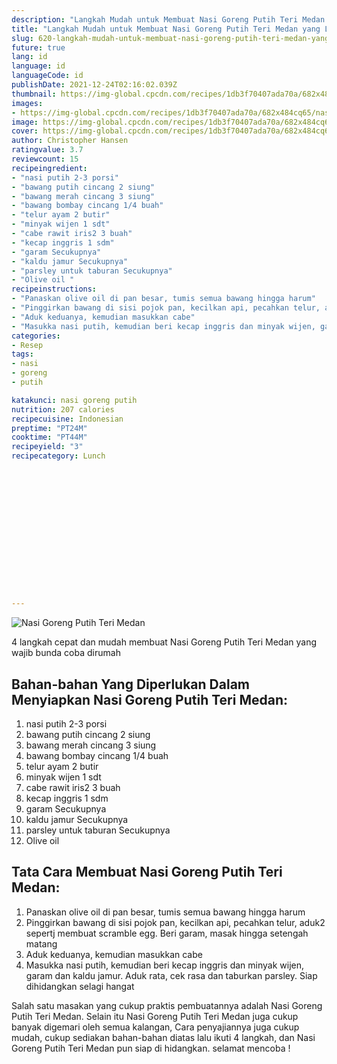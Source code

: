 ```yaml
---
description: "Langkah Mudah untuk Membuat Nasi Goreng Putih Teri Medan yang Lezat"
title: "Langkah Mudah untuk Membuat Nasi Goreng Putih Teri Medan yang Lezat"
slug: 620-langkah-mudah-untuk-membuat-nasi-goreng-putih-teri-medan-yang-lezat
future: true
lang: id
language: id
languageCode: id
publishDate: 2021-12-24T02:16:02.039Z 
thumbnail: https://img-global.cpcdn.com/recipes/1db3f70407ada70a/682x484cq65/nasi-goreng-putih-teri-medan-foto-resep-utama.png
images:
- https://img-global.cpcdn.com/recipes/1db3f70407ada70a/682x484cq65/nasi-goreng-putih-teri-medan-foto-resep-utama.png
image: https://img-global.cpcdn.com/recipes/1db3f70407ada70a/682x484cq65/nasi-goreng-putih-teri-medan-foto-resep-utama.png
cover: https://img-global.cpcdn.com/recipes/1db3f70407ada70a/682x484cq65/nasi-goreng-putih-teri-medan-foto-resep-utama.png
author: Christopher Hansen
ratingvalue: 3.7
reviewcount: 15
recipeingredient:
- "nasi putih 2-3 porsi"
- "bawang putih cincang 2 siung"
- "bawang merah cincang 3 siung"
- "bawang bombay cincang 1/4 buah"
- "telur ayam 2 butir"
- "minyak wijen 1 sdt"
- "cabe rawit iris2 3 buah"
- "kecap inggris 1 sdm"
- "garam Secukupnya"
- "kaldu jamur Secukupnya"
- "parsley untuk taburan Secukupnya"
- "Olive oil "
recipeinstructions:
- "Panaskan olive oil di pan besar, tumis semua bawang hingga harum"
- "Pinggirkan bawang di sisi pojok pan, kecilkan api, pecahkan telur, aduk2 sepertj membuat scramble egg. Beri garam, masak hingga setengah matang"
- "Aduk keduanya, kemudian masukkan cabe"
- "Masukka nasi putih, kemudian beri kecap inggris dan minyak wijen, garam dan kaldu jamur. Aduk rata, cek rasa dan taburkan parsley. Siap dihidangkan selagi hangat"
categories:
- Resep
tags:
- nasi
- goreng
- putih

katakunci: nasi goreng putih 
nutrition: 207 calories
recipecuisine: Indonesian
preptime: "PT24M"
cooktime: "PT44M"
recipeyield: "3"
recipecategory: Lunch


     
    
    
    
    
    
    
    
    
    
    
      
    
---
```



![Nasi Goreng Putih Teri Medan](https://img-global.cpcdn.com/recipes/1db3f70407ada70a/682x484cq65/nasi-goreng-putih-teri-medan-foto-resep-utama.png)

4 langkah cepat dan mudah membuat  Nasi Goreng Putih Teri Medan yang wajib bunda coba dirumah

<!--inarticleads1-->

## Bahan-bahan Yang Diperlukan Dalam Menyiapkan Nasi Goreng Putih Teri Medan:

1. nasi putih 2-3 porsi
1. bawang putih cincang 2 siung
1. bawang merah cincang 3 siung
1. bawang bombay cincang 1/4 buah
1. telur ayam 2 butir
1. minyak wijen 1 sdt
1. cabe rawit iris2 3 buah
1. kecap inggris 1 sdm
1. garam Secukupnya
1. kaldu jamur Secukupnya
1. parsley untuk taburan Secukupnya
1. Olive oil 



<!--inarticleads2-->

## Tata Cara Membuat Nasi Goreng Putih Teri Medan:

1. Panaskan olive oil di pan besar, tumis semua bawang hingga harum
1. Pinggirkan bawang di sisi pojok pan, kecilkan api, pecahkan telur, aduk2 sepertj membuat scramble egg. Beri garam, masak hingga setengah matang
1. Aduk keduanya, kemudian masukkan cabe
1. Masukka nasi putih, kemudian beri kecap inggris dan minyak wijen, garam dan kaldu jamur. Aduk rata, cek rasa dan taburkan parsley. Siap dihidangkan selagi hangat




Salah satu masakan yang cukup praktis pembuatannya adalah  Nasi Goreng Putih Teri Medan. Selain itu  Nasi Goreng Putih Teri Medan  juga cukup banyak digemari oleh semua kalangan, Cara penyajiannya juga cukup mudah, cukup sediakan bahan-bahan diatas lalu ikuti 4 langkah, dan  Nasi Goreng Putih Teri Medan  pun siap di hidangkan. selamat mencoba !
